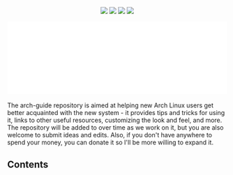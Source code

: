<p align="center">
  <img src="https://img.shields.io/github/last-commit/alinskij/hgs?style=for-the-badge" />
  <img src="https://img.shields.io/github/license/alinskij/hgs?style=for-the-badge" />
  <img src="https://img.shields.io/github/stars/alinskij/hgs?style=for-the-badge" />
  <img src="https://img.shields.io/youtube/channel/subscribers/UCo71RUe6DX4w-Vd47rFLXPg?style=for-the-badge&link=https%3A%2F%2Fyoutube.com%2F%40typecraft_dev" />
</p>

<p align="center">
  <img src=archlinux-logo.png/>
</p>

The arch-guide repository is aimed at helping new Arch Linux users get better acquainted with the new system - it provides tips and tricks for using it, links to other useful resources, customizing the look and feel, and more. The repository will be added to over time as we work on it, but you are also welcome to submit ideas and edits. Also, if you don't have anywhere to spend your money, you can donate it so I'll be more willing to expand it.

## Contents
